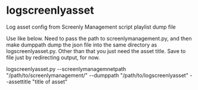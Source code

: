 # logscreenlyasset
Log asset config from Screenly Management script playlist dump file

Use like below. Need to pass the path to screenlymanagement.py, and then make dumppath dump the json file into the same directory as logscreenlyasset.py. Other than that you just need the asset title. Save to file just by redirecting output, for now.

logscreenlyasset.py --screenlymanagemnetpath "/path/to/screenlymanagement/" --dumppath "/path/to/logscreenlyasset" --assettitle "title of asset"
